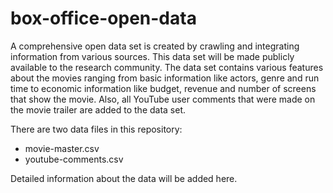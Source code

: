 # box-office-open-data
A comprehensive open data set is created by crawling and integrating information from various sources. This data set will be made publicly available to the research community. The data set contains various features about the movies ranging from basic information like actors, genre and run time to economic information like budget, revenue and number of screens that show the movie. Also, all YouTube user comments that were made on the movie trailer are added to the data set.

There are two data files in this repository:
* movie-master.csv
* youtube-comments.csv

Detailed information about the data will be added here.
